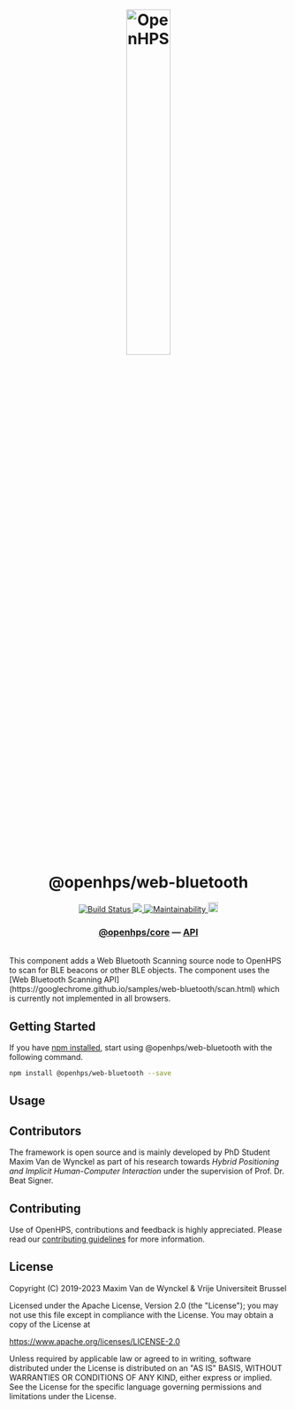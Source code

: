 <h1 align="center">
  <img alt="OpenHPS" src="https://openhps.org/images/logo_text-512.png" width="40%" /><br />
  @openhps/web-bluetooth
</h1>
<p align="center">
    <a href="https://github.com/OpenHPS/openhps-web/actions/workflows/main.yml" target="_blank">
        <img alt="Build Status" src="https://github.com/OpenHPS/openhps-web/actions/workflows/main.yml/badge.svg">
    </a>
    <a href="https://codecov.io/gh/OpenHPS/openhps-web">
        <img src="https://codecov.io/gh/OpenHPS/openhps-web/branch/master/graph/badge.svg"/>
    </a>
    <a href="https://codeclimate.com/github/OpenHPS/openhps-web/" target="_blank">
        <img alt="Maintainability" src="https://img.shields.io/codeclimate/maintainability/OpenHPS/openhps-web">
    </a>
    <a href="https://badge.fury.io/js/@openhps%web">
        <img src="https://badge.fury.io/js/@openhps%2Fweb.svg" alt="npm version" height="18">
    </a>
</p>

<h3 align="center">
    <a href="https://github.com/OpenHPS/openhps-core">@openhps/core</a> &mdash; <a href="https://openhps.org/docs/web">API</a>
</h3>

<br />
This component adds a Web Bluetooth Scanning source node to OpenHPS to scan for BLE beacons or other BLE objects. The component uses
the [Web Bluetooth Scanning API](https://googlechrome.github.io/samples/web-bluetooth/scan.html) which is currently not implemented in all browsers.

## Getting Started
If you have [npm installed](https://www.npmjs.com/get-npm), start using @openhps/web-bluetooth with the following command.
```bash
npm install @openhps/web-bluetooth --save
```
## Usage


## Contributors
The framework is open source and is mainly developed by PhD Student Maxim Van de Wynckel as part of his research towards *Hybrid Positioning and Implicit Human-Computer Interaction* under the supervision of Prof. Dr. Beat Signer.

## Contributing
Use of OpenHPS, contributions and feedback is highly appreciated. Please read our [contributing guidelines](CONTRIBUTING.md) for more information.

## License
Copyright (C) 2019-2023 Maxim Van de Wynckel & Vrije Universiteit Brussel

Licensed under the Apache License, Version 2.0 (the "License"); you may not use this file except in compliance with the License. You may obtain a copy of the License at

https://www.apache.org/licenses/LICENSE-2.0

Unless required by applicable law or agreed to in writing, software distributed under the License is distributed on an "AS IS" BASIS, WITHOUT WARRANTIES OR CONDITIONS OF ANY KIND, either express or implied. See the License for the specific language governing permissions and limitations under the License.